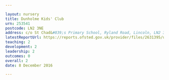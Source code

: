 ```yaml
---

layout: nursery
title: Dunholme Kids' Club
urn: 253541
postcode: LN2 3NE
address: c/o St Chad&#039;s Primary School, Ryland Road, Lincoln, LN2 3NE
latestReportUrl: https://reports.ofsted.gov.uk/provider/files/2631395/urn/253541.pdf
teaching: 2
development: 2
leadership: 2
outcomes: 0
overall: 2
date: 8 December 2016

---
```

